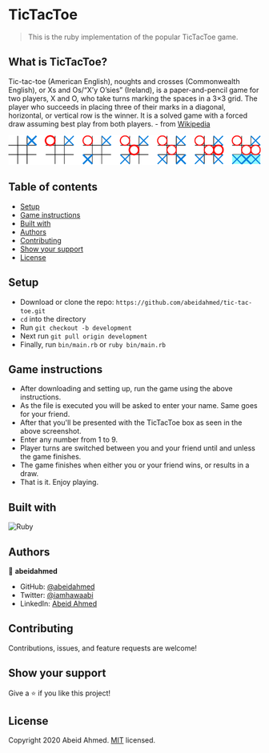 # TicTacToe

> This is the ruby implementation of the popular TicTacToe game.

## What is TicTacToe?

Tic-tac-toe (American English), noughts and crosses (Commonwealth English), or Xs and Os/“X’y O’sies” (Ireland), is a paper-and-pencil game for two players, X and O, who take turns marking the spaces in a 3×3 grid. The player who succeeds in placing three of their marks in a diagonal, horizontal, or vertical row is the winner. It is a solved game with a forced draw assuming best play from both players. - from [Wikipedia](https://en.wikipedia.org/wiki/Tic-tac-toe)

![TicTacToe game screenshot](https://github.com/abeidahmed/tic-tac-toe/blob/game-instructions/assets/screenshot.png)

## Table of contents

- [Setup](#setup)
- [Game instructions](#game-instructions)
- [Built with](#built-with)
- [Authors](#authors)
- [Contributing](#contributing)
- [Show your support](#show-your-support)
- [License](#license)

## Setup

- Download or clone the repo: `https://github.com/abeidahmed/tic-tac-toe.git`
- `cd` into the directory
- Run `git checkout -b development`
- Next run `git pull origin development`
- Finally, run `bin/main.rb` or `ruby bin/main.rb`

## Game instructions

- After downloading and setting up, run the game using the above instructions.
- As the file is executed you will be asked to enter your name. Same goes for your friend.
- After that you'll be presented with the TicTacToe box as seen in the above screenshot.
- Enter any number from 1 to 9.
- Player turns are switched between you and your friend until and unless the game finishes.
- The game finishes when either you or your friend wins, or results in a draw.
- That is it. Enjoy playing.

## Built with

![Ruby](https://img.shields.io/badge/ruby-%23CC342D.svg?&style=for-the-badge&logo=ruby&logoColor=white)

## Authors

👤 **abeidahmed**

- GitHub: [@abeidahmed](https://github.com/abeidahmed)
- Twitter: [@iamhawaabi](https://twitter.com/iamhawaabi)
- LinkedIn: [Abeid Ahmed](https://www.linkedin.com/in/abeid-ahmed-b21882172/)

## Contributing

Contributions, issues, and feature requests are welcome!

## Show your support

Give a ⭐️ if you like this project!

## License

Copyright 2020 Abeid Ahmed. [MIT](https://github.com/abeidahmed/tic-tac-toe/blob/development/LICENSE) licensed.
